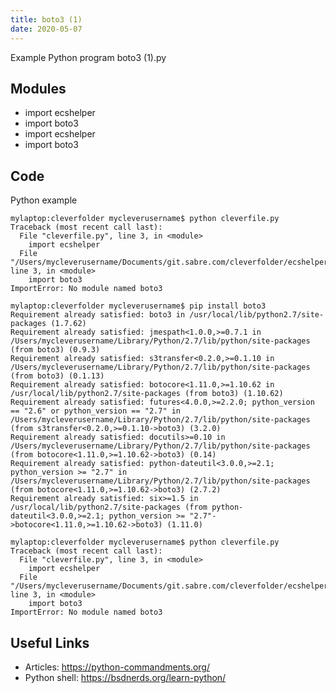 ```yaml
---
title: boto3 (1)
date: 2020-05-07
---
```

Example Python program boto3 (1).py

## Modules

* import ecshelper
* import boto3
* import ecshelper
* import boto3

## Code

Python example

    mylaptop:cleverfolder mycleverusername$ python cleverfile.py
    Traceback (most recent call last):
      File "cleverfile.py", line 3, in <module>
        import ecshelper
      File "/Users/mycleverusername/Documents/git.sabre.com/cleverfolder/ecshelper.py", line 3, in <module>
        import boto3
    ImportError: No module named boto3
      
    mylaptop:cleverfolder mycleverusername$ pip install boto3
    Requirement already satisfied: boto3 in /usr/local/lib/python2.7/site-packages (1.7.62)
    Requirement already satisfied: jmespath<1.0.0,>=0.7.1 in /Users/mycleverusername/Library/Python/2.7/lib/python/site-packages (from boto3) (0.9.3)
    Requirement already satisfied: s3transfer<0.2.0,>=0.1.10 in /Users/mycleverusername/Library/Python/2.7/lib/python/site-packages (from boto3) (0.1.13)
    Requirement already satisfied: botocore<1.11.0,>=1.10.62 in /usr/local/lib/python2.7/site-packages (from boto3) (1.10.62)
    Requirement already satisfied: futures<4.0.0,>=2.2.0; python_version == "2.6" or python_version == "2.7" in /Users/mycleverusername/Library/Python/2.7/lib/python/site-packages (from s3transfer<0.2.0,>=0.1.10->boto3) (3.2.0)
    Requirement already satisfied: docutils>=0.10 in /Users/mycleverusername/Library/Python/2.7/lib/python/site-packages (from botocore<1.11.0,>=1.10.62->boto3) (0.14)
    Requirement already satisfied: python-dateutil<3.0.0,>=2.1; python_version >= "2.7" in /Users/mycleverusername/Library/Python/2.7/lib/python/site-packages (from botocore<1.11.0,>=1.10.62->boto3) (2.7.2)
    Requirement already satisfied: six>=1.5 in /usr/local/lib/python2.7/site-packages (from python-dateutil<3.0.0,>=2.1; python_version >= "2.7"->botocore<1.11.0,>=1.10.62->boto3) (1.11.0)
    
    mylaptop:cleverfolder mycleverusername$ python cleverfile.py
    Traceback (most recent call last):
      File "cleverfile.py", line 3, in <module>
        import ecshelper
      File "/Users/mycleverusername/Documents/git.sabre.com/cleverfolder/ecshelper.py", line 3, in <module>
        import boto3
    ImportError: No module named boto3

## Useful Links

- Articles: https://python-commandments.org/
- Python shell: https://bsdnerds.org/learn-python/
